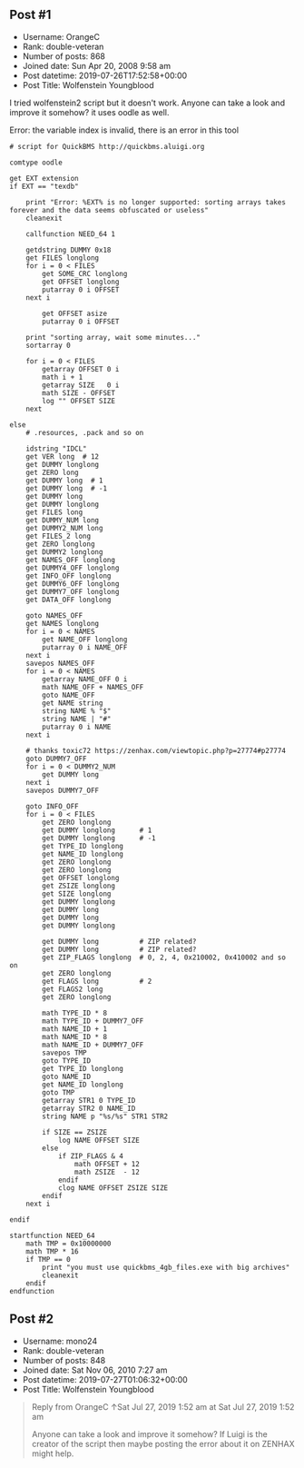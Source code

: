 ## Post #1
- Username: OrangeC
- Rank: double-veteran
- Number of posts: 868
- Joined date: Sun Apr 20, 2008 9:58 am
- Post datetime: 2019-07-26T17:52:58+00:00
- Post Title: Wolfenstein Youngblood

I tried wolfenstein2 script but it doesn't work. Anyone can take a look and improve it somehow? it uses oodle as well.

Error: the variable index is invalid, there is an error in this tool

```
# script for QuickBMS http://quickbms.aluigi.org

comtype oodle

get EXT extension
if EXT == "texdb"

    print "Error: %EXT% is no longer supported: sorting arrays takes forever and the data seems obfuscated or useless"
    cleanexit

    callfunction NEED_64 1

    getdstring DUMMY 0x18
    get FILES longlong
    for i = 0 < FILES
        get SOME_CRC longlong
        get OFFSET longlong
        putarray 0 i OFFSET
    next i

        get OFFSET asize
        putarray 0 i OFFSET

    print "sorting array, wait some minutes..."
    sortarray 0

    for i = 0 < FILES
        getarray OFFSET 0 i
        math i + 1
        getarray SIZE   0 i
        math SIZE - OFFSET
        log "" OFFSET SIZE
    next

else
    # .resources, .pack and so on

    idstring "IDCL"
    get VER long  # 12
    get DUMMY longlong
    get ZERO long
    get DUMMY long  # 1
    get DUMMY long  # -1
    get DUMMY long
    get DUMMY longlong
    get FILES long
    get DUMMY_NUM long
    get DUMMY2_NUM long
    get FILES_2 long
    get ZERO longlong
    get DUMMY2 longlong
    get NAMES_OFF longlong
    get DUMMY4_OFF longlong
    get INFO_OFF longlong
    get DUMMY6_OFF longlong
    get DUMMY7_OFF longlong
    get DATA_OFF longlong

    goto NAMES_OFF
    get NAMES longlong
    for i = 0 < NAMES
        get NAME_OFF longlong
        putarray 0 i NAME_OFF
    next i
    savepos NAMES_OFF
    for i = 0 < NAMES
        getarray NAME_OFF 0 i
        math NAME_OFF + NAMES_OFF
        goto NAME_OFF
        get NAME string
        string NAME % "$"
        string NAME | "#"
        putarray 0 i NAME
    next i

    # thanks toxic72 https://zenhax.com/viewtopic.php?p=27774#p27774
    goto DUMMY7_OFF
    for i = 0 < DUMMY2_NUM
        get DUMMY long
    next i
    savepos DUMMY7_OFF

    goto INFO_OFF
    for i = 0 < FILES
        get ZERO longlong
        get DUMMY longlong      # 1
        get DUMMY longlong      # -1
        get TYPE_ID longlong
        get NAME_ID longlong
        get ZERO longlong
        get ZERO longlong
        get OFFSET longlong
        get ZSIZE longlong
        get SIZE longlong
        get DUMMY longlong  
        get DUMMY long
        get DUMMY long
        get DUMMY longlong

        get DUMMY long          # ZIP related?
        get DUMMY long          # ZIP related?
        get ZIP_FLAGS longlong  # 0, 2, 4, 0x210002, 0x410002 and so on
        get ZERO longlong
        get FLAGS long          # 2
        get FLAGS2 long
        get ZERO longlong

        math TYPE_ID * 8
        math TYPE_ID + DUMMY7_OFF
        math NAME_ID + 1
        math NAME_ID * 8
        math NAME_ID + DUMMY7_OFF
        savepos TMP
        goto TYPE_ID
        get TYPE_ID longlong
        goto NAME_ID
        get NAME_ID longlong
        goto TMP
        getarray STR1 0 TYPE_ID
        getarray STR2 0 NAME_ID
        string NAME p "%s/%s" STR1 STR2

        if SIZE == ZSIZE
            log NAME OFFSET SIZE
        else
            if ZIP_FLAGS & 4
                math OFFSET + 12
                math ZSIZE  - 12
            endif
            clog NAME OFFSET ZSIZE SIZE
        endif
    next i

endif

startfunction NEED_64
    math TMP = 0x10000000
    math TMP * 16
    if TMP == 0
        print "you must use quickbms_4gb_files.exe with big archives"
        cleanexit
    endif
endfunction

```
## Post #2
- Username: mono24
- Rank: double-veteran
- Number of posts: 848
- Joined date: Sat Nov 06, 2010 7:27 am
- Post datetime: 2019-07-27T01:06:32+00:00
- Post Title: Wolfenstein Youngblood

> Reply from OrangeC ↑Sat Jul 27, 2019 1:52 am at Sat Jul 27, 2019 1:52 am
>
> Anyone can take a look and improve it somehow?
If Luigi is the creator of the script then maybe posting the error about it on ZENHAX might help.
